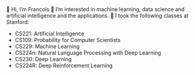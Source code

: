 👋 Hi, I’m Francois 
👀 I’m interested in machine learning, data science and artificial intelligence and the applications.
🌱 I took the following classes at Stanford:
- CS221: Artificial Intelligence
- CS109: Probability for Computer Scientists 
- CS229: Machine Learning 
- CS224n: Natural Language Processing with Deep Learning 
- CS230: Deep Learning
- CS224R: Deep Reinforcement Learning


<!---
chesnay/chesnay is a ✨ special ✨ repository because its `README.md` (this file) appears on your GitHub profile.
You can click the Preview link to take a look at your changes.
--->
